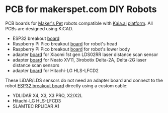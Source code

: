 # PCB for makerspet.com DIY Robots
PCB boards for [Maker's Pet](https://github.com/makerspet/makerspet_loki/) robots compatible with [Kaia.ai](https://kaia.ai) [platform](https://github.com/kaiaai/kaiaai/). All PCBs are designed using KiCAD.

- ESP32 breakout [board](/esp32_breakout/)
- Raspberry Pi Pico breakout [board](/pico_breakout_head/) for robot's head
- Raspberry Pi Pico breakout [board](/pico_breakout_body/) for robot's lower body
- adapter [board](/lds02rr_adapter/) for Xiaomi 1st gen LDS02RR laser distance scan sensor
- adapter [board](/neato_delta_adapter/) for Neato XV11, 3irobotix Delta-2A, Delta-2G laser distance scan sensors
- adapter [board](/hls_adapter/) for Hitachi-LG HLS-LFCD2

These LiDAR/LDS sensors do not need an adapter board and connect to the robot [ESP32 breakout board](/esp32_breakout/) directly using a custom cable:
- YDLIDAR X4, X3, X3 PRO, X2/X2L
- Hitachi-LG HLS-LFCD3
- SLAMTEC RPLIDAR A1
